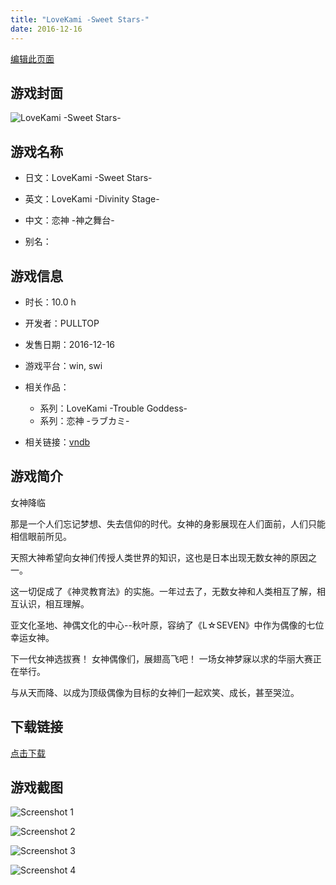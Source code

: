 ```yaml
---
title: "LoveKami -Sweet Stars-"
date: 2016-12-16
---
```

[编辑此页面](https://github.com/ACG-3/ADV3-source/blob/main/source/_posts/LoveKami%20-Trouble%20Goddess-.md)

## 游戏封面

![LoveKami -Sweet Stars-](https%3A//pan.timero.xyz/onedrive/img_lib_001/LoveKami%20-Trouble%20Goddess-_cover.avif)


## 游戏名称

- 日文：LoveKami -Sweet Stars-
- 英文：LoveKami -Divinity Stage-
- 中文：恋神 -神之舞台-

- 别名：


## 游戏信息

- 时长：10.0 h
- 开发者：PULLTOP
- 发售日期：2016-12-16
- 游戏平台：win, swi
- 相关作品：
   - 系列：LoveKami -Trouble Goddess-
   - 系列：恋神 -ラブカミ-

- 相关链接：[vndb](https://vndb.org/v20337)


## 游戏简介

女神降临

那是一个人们忘记梦想、失去信仰的时代。女神的身影展现在人们面前，人们只能相信眼前所见。

天照大神希望向女神们传授人类世界的知识，这也是日本出现无数女神的原因之一。

这一切促成了《神灵教育法》的实施。一年过去了，无数女神和人类相互了解，相互认识，相互理解。

亚文化圣地、神偶文化的中心--秋叶原，容纳了《L☆SEVEN》中作为偶像的七位幸运女神。

下一代女神选拔赛！
女神偶像们，展翅高飞吧！
一场女神梦寐以求的华丽大赛正在举行。

与从天而降、以成为顶级偶像为目标的女神们一起欢笑、成长，甚至哭泣。




## 下载链接

[点击下载](https://pan.timero.xyz/onedrive/adv_lib_001/LoveKami%20-Trouble%20Goddess-)


## 游戏截图


![Screenshot 1](https%3A//pan.timero.xyz/onedrive/img_lib_001/LoveKami%20-Trouble%20Goddess-_Screenshot_1.avif)

![Screenshot 2](https%3A//pan.timero.xyz/onedrive/img_lib_001/LoveKami%20-Trouble%20Goddess-_Screenshot_2.avif)

![Screenshot 3](https%3A//pan.timero.xyz/onedrive/img_lib_001/LoveKami%20-Trouble%20Goddess-_Screenshot_3.avif)

![Screenshot 4](https%3A//pan.timero.xyz/onedrive/img_lib_001/LoveKami%20-Trouble%20Goddess-_Screenshot_4.avif)

